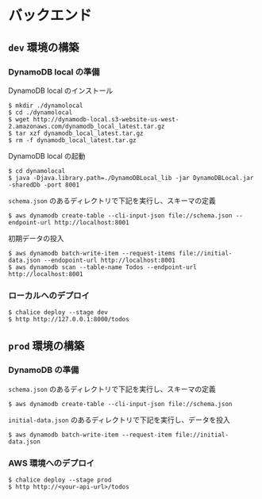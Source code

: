 # バックエンド
## `dev` 環境の構築
### DynamoDB local の準備
DynamoDB local のインストール
```
$ mkdir ./dynamolocal
$ cd ./dynamolocal
$ wget http://dynamodb-local.s3-website-us-west-2.amazonaws.com/dynamodb_local_latest.tar.gz
$ tar xzf dynamodb_local_latest.tar.gz
$ rm -f dynamodb_local_latest.tar.gz 
```
DynamoDB local の起動
```
$ cd dynamolocal
$ java -Djava.library.path=./DynamoDBLocal_lib -jar DynamoDBLocal.jar -sharedDb -port 8001
```
`schema.json` のあるディレクトリで下記を実行し、スキーマの定義
```
$ aws dynamodb create-table --cli-input-json file://schema.json --endpoint-url http://localhost:8001
```
初期データの投入
```
$ aws dynamodb batch-write-item --request-items file://initial-data.json --endopoint-url http://localhost:8001
$ aws dynamodb scan --table-name Todos --endpoint-url http://localhost:8001
```

### ローカルへのデプロイ
```
$ chalice deploy --stage dev
$ http http://127.0.0.1:8000/todos
```


## `prod` 環境の構築
### DynamoDB の準備
`schema.json` のあるディレクトリで下記を実行し、スキーマの定義
```
$ aws dynamodb create-table --cli-input-json file://schema.json
```
`initial-data.json` のあるディレクトリで下記を実行し、データを投入
```
$ aws dynamodb batch-write-item --request-item file://initial-data.json
```

### AWS 環境へのデプロイ
```
$ chalice deploy --stage prod
$ http http://<your-api-url>/todos
```

